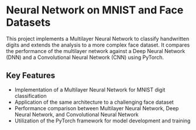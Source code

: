 # Neural Network on MNIST and Face Datasets

This project implements a Multilayer Neural Network to classify handwritten digits and extends the analysis to a more complex face dataset. It compares the performance of the multilayer network against a Deep Neural Network (DNN) and a Convolutional Neural Network (CNN) using PyTorch.

## Key Features

- Implementation of a Multilayer Neural Network for MNIST digit classification  
- Application of the same architecture to a challenging face dataset  
- Performance comparison between Multilayer Neural Network, Deep Neural Network, and Convolutional Neural Network  
- Utilization of the PyTorch framework for model development and training  

